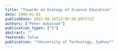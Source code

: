 ```yaml
---
title: "Towards an Ecology of Science Education"
date: 1996-01-01
publishDate: 2021-08-20T12:05:58.897271Z
authors: ["Peter Aubusson"]
publication_types: ["5"]
abstract: ""
featured: false
publication: "*University of Technology, Sydney*"
---
```


